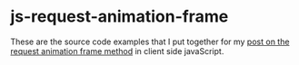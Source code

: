 # js-request-animation-frame

These are the source code examples that I put together for my [post on the request animation frame method](https://dustinpfister.github.io/2018/03/13/js-request-animation-frame/) in client side javaScript.

